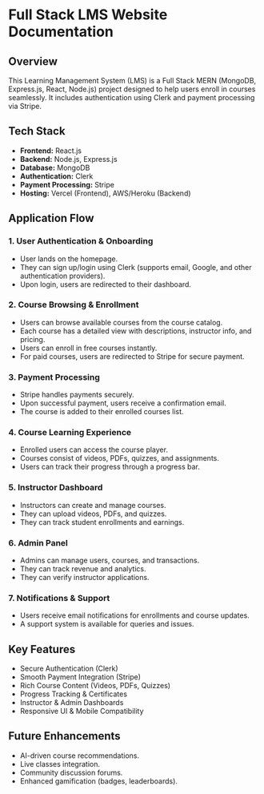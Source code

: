 # Full Stack LMS Website Documentation

## Overview

This Learning Management System (LMS) is a Full Stack MERN (MongoDB, Express.js, React, Node.js) project designed to help users enroll in courses seamlessly. It includes authentication using Clerk and payment processing via Stripe.

## Tech Stack

- **Frontend:** React.js
- **Backend:** Node.js, Express.js
- **Database:** MongoDB
- **Authentication:** Clerk
- **Payment Processing:** Stripe
- **Hosting:** Vercel (Frontend), AWS/Heroku (Backend)

## Application Flow

### 1. User Authentication & Onboarding

- User lands on the homepage.
- They can sign up/login using Clerk (supports email, Google, and other authentication providers).
- Upon login, users are redirected to their dashboard.

### 2. Course Browsing & Enrollment

- Users can browse available courses from the course catalog.
- Each course has a detailed view with descriptions, instructor info, and pricing.
- Users can enroll in free courses instantly.
- For paid courses, users are redirected to Stripe for secure payment.

### 3. Payment Processing

- Stripe handles payments securely.
- Upon successful payment, users receive a confirmation email.
- The course is added to their enrolled courses list.

### 4. Course Learning Experience

- Enrolled users can access the course player.
- Courses consist of videos, PDFs, quizzes, and assignments.
- Users can track their progress through a progress bar.

### 5. Instructor Dashboard

- Instructors can create and manage courses.
- They can upload videos, PDFs, and quizzes.
- They can track student enrollments and earnings.

### 6. Admin Panel

- Admins can manage users, courses, and transactions.
- They can track revenue and analytics.
- They can verify instructor applications.

### 7. Notifications & Support

- Users receive email notifications for enrollments and course updates.
- A support system is available for queries and issues.

## Key Features

- Secure Authentication (Clerk)
- Smooth Payment Integration (Stripe)
- Rich Course Content (Videos, PDFs, Quizzes)
- Progress Tracking & Certificates
- Instructor & Admin Dashboards
- Responsive UI & Mobile Compatibility

## Future Enhancements

- AI-driven course recommendations.
- Live classes integration.
- Community discussion forums.
- Enhanced gamification (badges, leaderboards).